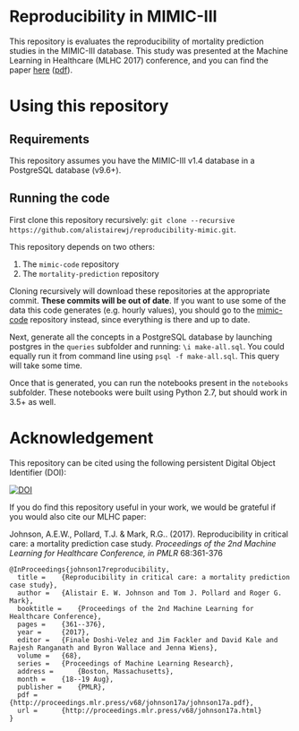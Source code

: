 # Reproducibility in MIMIC-III
This repository is evaluates the reproducibility of mortality prediction studies in the MIMIC-III database.
This study was presented at the Machine Learning in Healthcare (MLHC 2017) conference, and you can find the paper [here](http://proceedings.mlr.press/v68/johnson17a.html) ([pdf](http://proceedings.mlr.press/v68/johnson17a/johnson17a.pdf)).

# Using this repository

## Requirements

This repository assumes you have the MIMIC-III v1.4 database in a PostgreSQL database (v9.6+).

## Running the code

First clone this repository recursively: `git clone --recursive https://github.com/alistairewj/reproducibility-mimic.git`.

This repository depends on two others:

1. The `mimic-code` repository
2. The `mortality-prediction` repository

Cloning recursively will download these repositories at the appropriate commit. **These commits will be out of date**. If you want to use some of the data this code generates (e.g. hourly values), you should go to the [mimic-code](https://github.com/mit-lcp/mimic-code) repository instead, since everything is there and up to date.

Next, generate all the concepts in a PostgreSQL database by launching postgres in the `queries` subfolder and running: `\i make-all.sql`. You could equally run it from command line using `psql -f make-all.sql`. This query will take some time.

Once that is generated, you can run the notebooks present in the `notebooks` subfolder. These notebooks were built using Python 2.7, but should work in 3.5+ as well.

# Acknowledgement

This repository can be cited using the following persistent Digital Object Identifier (DOI):

[![DOI](https://zenodo.org/badge/97237814.svg)](https://zenodo.org/badge/latestdoi/97237814)

If you do find this repository useful in your work, we would be grateful if you would also cite our MLHC paper:

Johnson, A.E.W., Pollard, T.J. &amp; Mark, R.G.. (2017). Reproducibility in critical care: a mortality prediction case study. <i>Proceedings of the 2nd Machine Learning for Healthcare Conference, in PMLR</i> 68:361-376

```
@InProceedings{johnson17reproducibility,
  title = 	 {Reproducibility in critical care: a mortality prediction case study},
  author = 	 {Alistair E. W. Johnson and Tom J. Pollard and Roger G. Mark},
  booktitle = 	 {Proceedings of the 2nd Machine Learning for Healthcare Conference},
  pages = 	 {361--376},
  year = 	 {2017},
  editor = 	 {Finale Doshi-Velez and Jim Fackler and David Kale and Rajesh Ranganath and Byron Wallace and Jenna Wiens},
  volume = 	 {68},
  series = 	 {Proceedings of Machine Learning Research},
  address = 	 {Boston, Massachusetts},
  month = 	 {18--19 Aug},
  publisher = 	 {PMLR},
  pdf = 	 {http://proceedings.mlr.press/v68/johnson17a/johnson17a.pdf},
  url = 	 {http://proceedings.mlr.press/v68/johnson17a.html}
}
```
